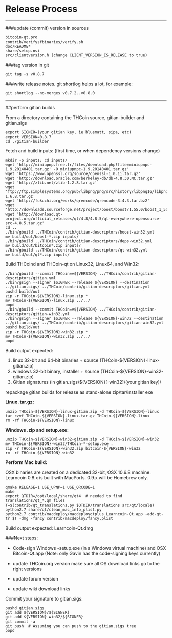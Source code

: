 Release Process
====================

* * *

###update (commit) version in sources


	bitcoin-qt.pro
	contrib/verifysfbinaries/verify.sh
	doc/README*
	share/setup.nsi
	src/clientversion.h (change CLIENT_VERSION_IS_RELEASE to true)

###tag version in git

	git tag -s v0.8.7

###write release notes. git shortlog helps a lot, for example:

	git shortlog --no-merges v0.7.2..v0.8.0

* * *

##perform gitian builds

 From a directory containing the THCoin source, gitian-builder and gitian.sigs
  
	export SIGNER=(your gitian key, ie bluematt, sipa, etc)
	export VERSION=0.8.7
	cd ./gitian-builder

 Fetch and build inputs: (first time, or when dependency versions change)

	mkdir -p inputs; cd inputs/
	wget 'http://miniupnp.free.fr/files/download.php?file=miniupnpc-1.9.20140401.tar.gz' -O miniupnpc-1.9.20140401.tar.gz'
	wget 'https://www.openssl.org/source/openssl-1.0.1i.tar.gz'
	wget 'http://download.oracle.com/berkeley-db/db-4.8.30.NC.tar.gz'
	wget 'http://zlib.net/zlib-1.2.8.tar.gz'
	wget 'ftp://ftp.simplesystems.org/pub/libpng/png/src/history/libpng16/libpng-1.6.8.tar.gz'
	wget 'http://fukuchi.org/works/qrencode/qrencode-3.4.3.tar.bz2'
	wget 'http://downloads.sourceforge.net/project/boost/boost/1.55.0/boost_1_55_0.tar.bz2'
	wget 'http://download.qt-project.org/official_releases/qt/4.8/4.8.5/qt-everywhere-opensource-src-4.8.5.tar.gz'
	cd ..
	./bin/gbuild ../THCoin/contrib/gitian-descriptors/boost-win32.yml
	mv build/out/boost-*.zip inputs/
	./bin/gbuild ../THCoin/contrib/gitian-descriptors/deps-win32.yml
	mv build/out/bitcoin*.zip inputs/
	./bin/gbuild ../THCoin/contrib/gitian-descriptors/qt-win32.yml
	mv build/out/qt*.zip inputs/

 Build THCoind and THCoin-qt on Linux32, Linux64, and Win32:
  
	./bin/gbuild --commit THCoin=v${VERSION} ../THCoin/contrib/gitian-descriptors/gitian.yml
	./bin/gsign --signer $SIGNER --release ${VERSION} --destination ../gitian.sigs/ ../THCoin/contrib/gitian-descriptors/gitian.yml
	pushd build/out
	zip -r THCoin-${VERSION}-linux.zip *
	mv THCoin-${VERSION}-linux.zip ../../
	popd
	./bin/gbuild --commit THCoin=v${VERSION} ../THCoin/contrib/gitian-descriptors/gitian-win32.yml
	./bin/gsign --signer $SIGNER --release ${VERSION}-win32 --destination ../gitian.sigs/ ../THCoin/contrib/gitian-descriptors/gitian-win32.yml
	pushd build/out
	zip -r THCoin-${VERSION}-win32.zip *
	mv THCoin-${VERSION}-win32.zip ../../
	popd

  Build output expected:

  1. linux 32-bit and 64-bit binaries + source (THCoin-${VERSION}-linux-gitian.zip)
  2. windows 32-bit binary, installer + source (THCoin-${VERSION}-win32-gitian.zip)
  3. Gitian signatures (in gitian.sigs/${VERSION}[-win32]/(your gitian key)/

repackage gitian builds for release as stand-alone zip/tar/installer exe

**Linux .tar.gz:**

	unzip THCoin-${VERSION}-linux-gitian.zip -d THCoin-${VERSION}-linux
	tar czvf THCoin-${VERSION}-linux.tar.gz THCoin-${VERSION}-linux
	rm -rf THCoin-${VERSION}-linux

**Windows .zip and setup.exe:**

	unzip THCoin-${VERSION}-win32-gitian.zip -d THCoin-${VERSION}-win32
	mv THCoin-${VERSION}-win32/THCoin-*-setup.exe .
	zip -r THCoin-${VERSION}-win32.zip bitcoin-${VERSION}-win32
	rm -rf THCoin-${VERSION}-win32

**Perform Mac build:**

  OSX binaries are created on a dedicated 32-bit, OSX 10.6.8 machine.
  Learncoin 0.8.x is built with MacPorts.  0.9.x will be Homebrew only.

	qmake RELEASE=1 USE_UPNP=1 USE_QRCODE=1
	make
	export QTDIR=/opt/local/share/qt4  # needed to find translations/qt_*.qm files
	T=$(contrib/qt_translations.py $QTDIR/translations src/qt/locale)
	python2.7 share/qt/clean_mac_info_plist.py
	python2.7 contrib/macdeploy/macdeployqtplus Learncoin-Qt.app -add-qt-tr $T -dmg -fancy contrib/macdeploy/fancy.plist

 Build output expected: Learncoin-Qt.dmg

###Next steps:

* Code-sign Windows -setup.exe (in a Windows virtual machine) and
  OSX Bitcoin-Qt.app (Note: only Gavin has the code-signing keys currently)

* update THCoin.org version
  make sure all OS download links go to the right versions

* update forum version

* update wiki download links

Commit your signature to gitian.sigs:

	pushd gitian.sigs
	git add ${VERSION}/${SIGNER}
	git add ${VERSION}-win32/${SIGNER}
	git commit -a
	git push  # Assuming you can push to the gitian.sigs tree
	popd


